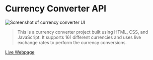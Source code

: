 # Currency Converter API

![Screenshot of currency converter UI](https://i.gyazo.com/bceea11cb5f75b92b2087a70095f41a6.png)

> This is a currency converter project built using HTML, CSS, and JavaScript. It supports 161 different currencies and uses live exchange rates to perform the currency conversions.

[Live Webpage](https://st4ven.github.io/currency-api/)
